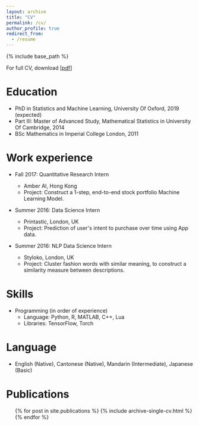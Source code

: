 ```yaml
---
layout: archive
title: "CV"
permalink: /cv/
author_profile: true
redirect_from:
  - /resume
---
```

{% include base_path %}

For full CV, download [[pdf](http://hcllaw.github.io/files/law.pdf)]

Education
======
* PhD in Statistics and Machine Learning, University Of Oxford, 2019 (expected)
* Part III: Master of Advanced Study, Mathematical Statistics in University Of Cambridge, 2014
* BSc Mathematics in Imperial College London, 2011

Work experience
======
* Fall 2017: Quantitative Research Intern
  * Amber AI, Hong Kong 
  * Project: Construct a 1-step, end-to-end stock portfolio Machine Learning Model.

* Summer 2016: Data Science Intern
  * Printastic, London, UK
  * Project: Prediction of user's intent to purchase over time using App data.

* Summer 2016: NLP Data Science Intern
  * Styloko, London, UK
  * Project: Cluster fashion words with similar meaning, to construct a similarity measure between descriptions.

Skills
======
* Programming (in order of experience)
  * Language: Python, R, MATLAB, C++, Lua
  * Libraries: TensorFlow, Torch 

Language 
======
* English (Native), Cantonese (Native), Mandarin (Intermediate), Japanese (Basic)

Publications
======
  <ul>{% for post in site.publications %}
    {% include archive-single-cv.html %}
  {% endfor %}</ul>
